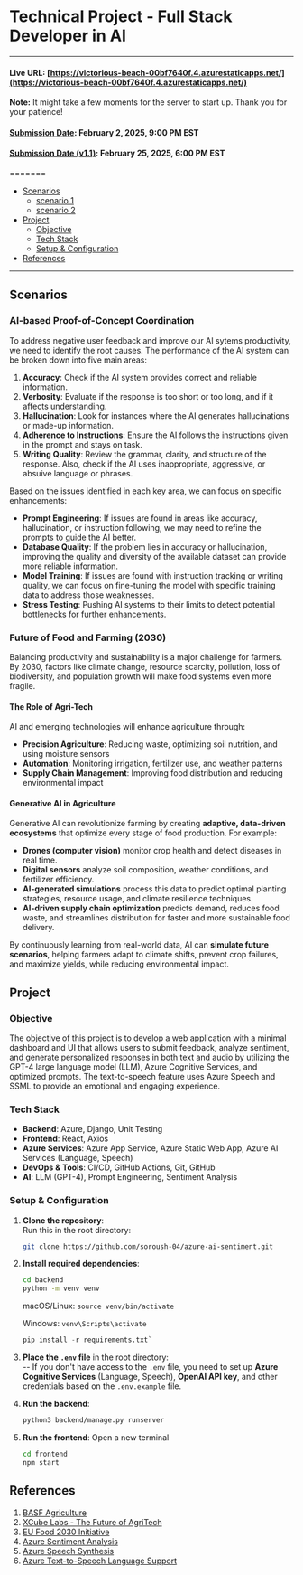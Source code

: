 # Technical Project - Full Stack Developer in AI
---

#### Live URL: [https://victorious-beach-00bf7640f.4.azurestaticapps.net/](https://victorious-beach-00bf7640f.4.azurestaticapps.net/) 
**Note:** It might take a few moments for the server to start up. Thank you for your patience!

#### <u>Submission Date</u>: February 2, 2025, 9:00 PM EST
#### <u>Submission Date (v1.1)</u>: February 25, 2025, 6:00 PM EST
=======

<!--ts-->
  - [Scenarios](#scenarios)
    - [scenario 1 ](#scenario-1)
    - [scenario 2 ](#scenario-2)
  - [Project](#project)
    - [Objective](#objective)
    - [Tech Stack](#tech-stack)
    - [Setup & Configuration](#setup-config)
  - [References](#references)
  <!-- - [References](#references) -->
<!--te-->

---



## Scenarios<a id="scenarios"></a>

### AI-based Proof-of-Concept Coordination<a id="scenario-1"></a>

To address negative user feedback and improve our AI sytems productivity, we need to identify the root causes. The performance of the AI system can be broken down into five main areas:

1. **Accuracy**: Check if the AI system provides correct and reliable information.
2. **Verbosity**: Evaluate if the response is too short or too long, and if it affects understanding.
3. **Hallucination**: Look for instances where the AI generates hallucinations or made-up information.
4. **Adherence to Instructions**: Ensure the AI follows the instructions given in the prompt and stays on task.
5. **Writing Quality**: Review the grammar, clarity, and structure of the response. Also, check if the AI uses inappropriate, aggressive, or absuive language or phrases.

Based on the issues identified in each key area, we can focus on specific enhancements:

- **Prompt Engineering**: If issues are found in areas like accuracy, hallucination, or instruction following, we may need to refine the prompts to guide the AI better.
- **Database Quality**: If the problem lies in accuracy or hallucination, improving the quality and diversity of the available dataset can provide more reliable information.
- **Model Training**: If issues are found with instruction tracking or writing quality, we can focus on fine-tuning the model with specific training data to address those weaknesses.
- **Stress Testing**: Pushing AI systems to their limits to detect potential bottlenecks for further enhancements.  


### Future of Food and Farming (2030) <a id="scenario-2"></a>

Balancing productivity and sustainability is a major challenge for farmers. By 2030, factors like climate change, resource scarcity, pollution, loss of biodiversity, and population growth will make food systems even more fragile.  

#### The Role of Agri-Tech  

AI and emerging technologies will enhance agriculture through:  
- **Precision Agriculture**: Reducing waste, optimizing soil nutrition, and using moisture sensors  
- **Automation**: Monitoring irrigation, fertilizer use, and weather patterns  
- **Supply Chain Management**: Improving food distribution and reducing environmental impact  

#### Generative AI in Agriculture  

Generative AI can revolutionize farming by creating **adaptive, data-driven ecosystems** that optimize every stage of food production. For example:  
- **Drones (computer vision)** monitor crop health and detect diseases in real time.  
- **Digital sensors** analyze soil composition, weather conditions, and fertilizer efficiency.  
- **AI-generated simulations** process this data to predict optimal planting strategies, resource usage, and climate resilience techniques.  
- **AI-driven supply chain optimization** predicts demand, reduces food waste, and streamlines distribution for faster and more sustainable food delivery.  

By continuously learning from real-world data, AI can **simulate future scenarios**, helping farmers adapt to climate shifts, prevent crop failures, and maximize yields, while reducing environmental impact.


## Project<a id="project"></a>
### Objective <a id="objective"></a>

The objective of this project is to develop a web application with a minimal dashboard and UI that allows users to submit feedback, analyze sentiment, and generate personalized responses in both text and audio by utilizing the GPT-4 large language model (LLM), Azure Cognitive Services, and optimized prompts. The text-to-speech feature uses Azure Speech and SSML to provide an emotional and engaging experience.

### Tech Stack <a id="tech-stack"></a>

- **Backend**: Azure, Django, Unit Testing
- **Frontend**: React, Axios
- **Azure Services**: Azure App Service, Azure Static Web App, Azure AI Services (Language, Speech)  
- **DevOps & Tools**: CI/CD, GitHub Actions, Git, GitHub  
- **AI**: LLM (GPT-4), Prompt Engineering, Sentiment Analysis

### Setup & Configuration <a id="setup-config"></a>

1. **Clone the repository**:  
   Run this in the root directory:
   ```bash
   git clone https://github.com/soroush-04/azure-ai-sentiment.git

3. **Install required dependencies**:
    ```bash
    cd backend
    python -m venv venv
    ```
   macOS/Linux: ```source venv/bin/activate```
   
   Windows: ```venv\Scripts\activate```
   
    ```python
   pip install -r requirements.txt`

5. **Place the `.env` file** in the root directory:  
   -- If you don't have access to the `.env` file, you need to set up **Azure Cognitive Services** (Language, Speech), **OpenAI API key**, and other credentials based on the `.env.example` file.  

6. **Run the backend**:
    ```bash
    python3 backend/manage.py runserver

1. **Run the frontend**: Open a new terminal
   ```bash
   cd frontend
   npm start

## References<a id="references"></a>

1. [BASF Agriculture](https://agriculture.basf.com/ca/en)  
2. [XCube Labs - The Future of AgriTech](https://www.xcubelabs.com/blog/understanding-agritech-the-future-of-agriculture-technology/)  
3. [EU Food 2030 Initiative](https://research-and-innovation.ec.europa.eu/research-area/environment/bioeconomy/food-systems/food-2030_en)  
4. [Azure Sentiment Analysis](https://learn.microsoft.com/en-us/azure/ai-services/language-service/sentiment-opinion-mining/overview?tabs=prebuilt)  
5. [Azure Speech Synthesis](https://learn.microsoft.com/en-us/azure/ai-services/speech-service/speech-synthesis-markup)  
6. [Azure Text-to-Speech Language Support](https://learn.microsoft.com/en-us/azure/ai-services/speech-service/language-support?tabs=tts#text-to-speech?azure-portal=true)  
